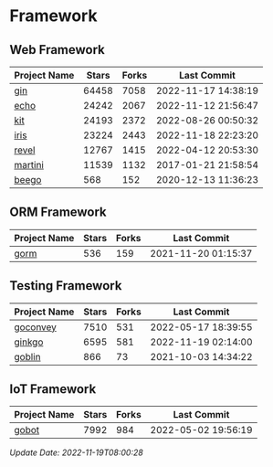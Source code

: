 # Framework

## Web Framework
| Project Name | Stars | Forks | Last Commit |
| ------------ | ----- | ----- | ----------- |
| [gin](https://github.com/gin-gonic/gin) | 64458 | 7058 | 2022-11-17 14:38:19 |
| [echo](https://github.com/labstack/echo) | 24242 | 2067 | 2022-11-12 21:56:47 |
| [kit](https://github.com/go-kit/kit) | 24193 | 2372 | 2022-08-26 00:50:32 |
| [iris](https://github.com/kataras/iris) | 23224 | 2443 | 2022-11-18 22:23:20 |
| [revel](https://github.com/revel/revel) | 12767 | 1415 | 2022-04-12 20:53:30 |
| [martini](https://github.com/go-martini/martini) | 11539 | 1132 | 2017-01-21 21:58:54 |
| [beego](https://github.com/astaxie/beego) | 568 | 152 | 2020-12-13 11:36:23 |

## ORM Framework
| Project Name | Stars | Forks | Last Commit |
| ------------ | ----- | ----- | ----------- |
| [gorm](https://github.com/jinzhu/gorm) | 536 | 159 | 2021-11-20 01:15:37 |

## Testing Framework
| Project Name | Stars | Forks | Last Commit |
| ------------ | ----- | ----- | ----------- |
| [goconvey](https://github.com/smartystreets/goconvey) | 7510 | 531 | 2022-05-17 18:39:55 |
| [ginkgo](https://github.com/onsi/ginkgo) | 6595 | 581 | 2022-11-19 02:14:00 |
| [goblin](https://github.com/franela/goblin) | 866 | 73 | 2021-10-03 14:34:22 |

## IoT Framework
| Project Name | Stars | Forks | Last Commit |
| ------------ | ----- | ----- | ----------- |
| [gobot](https://github.com/hybridgroup/gobot) | 7992 | 984 | 2022-05-02 19:56:19 |

*Update Date: 2022-11-19T08:00:28*